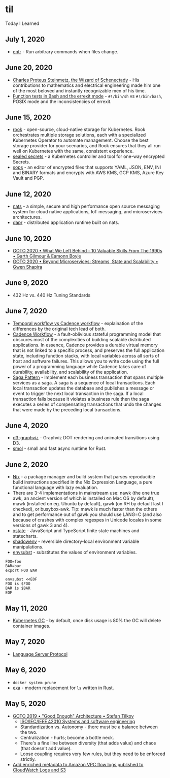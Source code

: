 # til
Today I Learned

## July 1, 2020
* [entr](https://jvns.ca/blog/2020/06/28/entr/) - Run arbitrary commands when files change.

## June 20, 2020
* [Charles Proteus Steinmetz, the Wizard of Schenectady](https://www.smithsonianmag.com/history/charles-proteus-steinmetz-the-wizard-of-schenectady-51912022/) - His contributions to mathematics and electrical engineering made him one of the most beloved and instantly recognizable men of his time.
* [Function tests in Bash and the errexit mode](https://advancedweb.hu/function-tests-in-bash-and-the-errexit-mode/) - `#!/bin/sh` vs `#!/bin/bash`, POSIX mode and the inconsistencies of errexit.

## June 15, 2020
* [rook](https://rook.io/) - open-source, cloud-native storage for Kubernetes. Rook orchestrates multiple storage solutions, each with a specialized Kubernetes Operator to automate management. Choose the best storage provider for your scenarios, and Rook ensures that they all run well on Kubernetes with the same, consistent experience.
* [sealed secrets](https://github.com/bitnami-labs/sealed-secrets) - a Kubernetes controller and tool for one-way encrypted Secrets.
* [sops](https://github.com/mozilla/sops) - an editor of encrypted files that supports YAML, JSON, ENV, INI and BINARY formats and encrypts with AWS KMS, GCP KMS, Azure Key Vault and PGP. 

## June 12, 2020
* [nats](https://nats.io/) - a simple, secure and high performance open source messaging system for cloud native applications, IoT messaging, and microservices architectures.
* [dapr](https://dapr.io/) - distributed application runtime built on nats.

## June 10, 2020
* [GOTO 2020 • What We Left Behind - 10 Valuable Skills From The 1990s • Garth Gilmour & Eamonn Boyle](https://www.youtube.com/watch?v=DrBPXSiUWbI)
* [GOTO 2020 • Beyond Microservices: Streams, State and Scalability • Gwen Shapira](https://www.youtube.com/watch?v=H0LUi51aCP8)

## June 9, 2020
* 432 Hz vs. 440 Hz Tuning Standards

## June 7, 2020
* [Temporal workflow vs Cadence workflow](https://stackoverflow.com/questions/61157400/temporal-workflow-vs-cadence-workflow) - explaination of the differences by the original tech lead of both.
* [Cadence Workflow](https://cadenceworkflow.io/) - a fault-oblivious stateful programming model that obscures most of the complexities of building scalable distributed applications. In essence, Cadence provides a durable virtual memory that is not linked to a specific process, and preserves the full application state, including function stacks, with local variables across all sorts of host and software failures. This allows you to write code using the full power of a programming language while Cadence takes care of durability, availability, and scalability of the application.
* [Saga Pattern](https://microservices.io/patterns/data/saga.html) - Implement each business transaction that spans multiple services as a saga. A saga is a sequence of local transactions. Each local transaction updates the database and publishes a message or event to trigger the next local transaction in the saga. If a local transaction fails because it violates a business rule then the saga executes a series of compensating transactions that undo the changes that were made by the preceding local transactions.


## June 4, 2020
* [d3-graphviz](https://github.com/magjac/d3-graphviz) - Graphviz DOT rendering and animated transitions using D3.
* [smol](https://github.com/stjepang/smol) - small and fast async runtime for Rust.

## June 2, 2020
* [Nix](https://nixos.wiki/wiki/Nix) - a package manager and build system that parses reproducible build instructions specified in the Nix Expression Language, a pure functional language with lazy evaluation. 
* There are 3-4 implementations in mainstream use: nawk (the one true awk, an ancient version of which is installed on Mac OS by default), mawk (installed on eg. Ubuntu by default), gawk (on RH by default last I checked), or busybox-awk. Tip: mawk is much faster than the others and to get performance out of gawk you should use LANG=C (and also because of crashes with complex regexpes in Unicode locales in some versions of gawk 3 and 4).
* [xstate](https://xstate.js.org/docs/) - JavaScript and TypeScript finite state machines and statecharts.
* [shadowenv](https://github.com/Shopify/shadowenv) - reversible directory-local environment variable manipulations.
* [envsubst](https://www.gnu.org/software/gettext/manual/html_node/envsubst-Invocation.html) - substitutes the values of environment variables.

```
FOO=foo
BAR=bar
export FOO BAR

envsubst <<EOF
FOO is $FOO
BAR is $BAR
EOF
```

## May 11, 2020
* [Kubernetes GC](https://kubernetes.io/docs/concepts/workloads/controllers/garbage-collection/) - by default, once disk usage is 80% the GC will delete container images.

## May 7, 2020
* [Language Server Protocol](https://microsoft.github.io/language-server-protocol/)

## May 6, 2020
* `docker system prune`
* [exa](https://the.exa.website/) - modern replacement for `ls` written in Rust.

## May 5, 2020
* [GOTO 2019 • "Good Enough" Architecture • Stefan Tilkov](https://www.youtube.com/watch?v=PzEox3szeRc)
   * [ISO/IEC/IEEE 42010 Systems and software engineering](https://en.wikipedia.org/wiki/ISO/IEC_42010)
   * Standardization vs. Autonomy - there must be a balance between the two.
   * Centralization - hurts; become a bottle neck.
   * There's a fine line between diversity (that adds value) and chaos (that doesn't add value).
   * Loose coupling requires very few rules, but they need to be enforced strictly.
* [Add enriched metadata to Amazon VPC flow logs published to CloudWatch Logs and S3](https://aws.amazon.com/about-aws/whats-new/2020/05/add-enriched-metadata-to-amazon-vpc-flow-logs-published-to-cloudwatch-logs-and-s3/)
